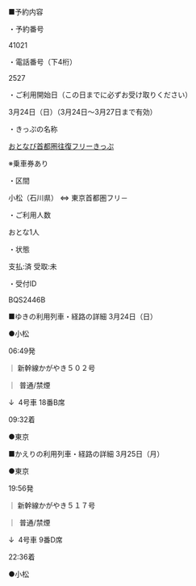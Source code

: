 ■予約内容

・予約番号

41021

・電話番号（下4桁）

2527

・ご利用開始日（この日までに必ずお受け取りください）

3月24日（日）（3月24日～3月27日まで有効）

・きっぷの名称

[おとなび首都圏往復フリーきっぷ](https://tickets.jr-odekake.net/shohindb/view/consumer/tokutoku/detail.html?shnId=123000548)

※乗車券あり

・区間

小松（石川県） ⇔ 東京首都圏フリ－

・ご利用人数

おとな1人

・状態

支払:済 受取:未

・受付ID

BQS2446B

■ゆきの利用列車・経路の詳細 3月24日（日）

●小松

06:49発

｜ 新幹線かがやき５０２号

｜  普通/禁煙

↓  4号車 18番B席

09:32着

●東京

■かえりの利用列車・経路の詳細 3月25日（月）

●東京

19:56発

｜ 新幹線かがやき５１７号

｜  普通/禁煙

↓  4号車 9番D席

22:36着

●小松